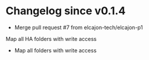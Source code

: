 # Changelog since v0.1.4
- Merge pull request #7 from elcajon-tech/elcajon-p1

Map all HA folders with write access 
- Map all folders with write access 
